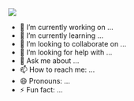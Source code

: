 <img src="https://capsule-render.vercel.app/api?type=transparent&color=auto&height=300&section=header&text=capsule%20render&fontSize=90" />

- 🔭 I’m currently working on ...
- 🌱 I’m currently learning ...
- 👯 I’m looking to collaborate on ...
- 🤔 I’m looking for help with ...
- 💬 Ask me about ...
- 📫 How to reach me: ...
- 😄 Pronouns: ...
- ⚡ Fun fact: ...

